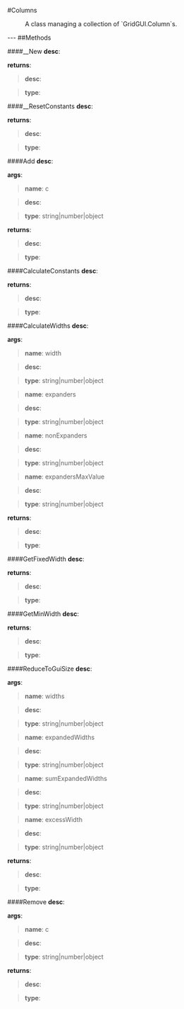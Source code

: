#Columns
<figure markdown="1">
A class managing a collection of `GridGUI.Column`s.
</figure>
---
##Methods

####__New
**desc**: 

**returns**:

> **desc**: 

> **type**: 

####__ResetConstants
**desc**: 

**returns**:

> **desc**: 

> **type**: 

####Add
**desc**: 

**args**:

> **name**: c

> **desc**: 

> **type**: string|number|object

**returns**:

> **desc**: 

> **type**: 

####CalculateConstants
**desc**: 

**returns**:

> **desc**: 

> **type**: 

####CalculateWidths
**desc**: 

**args**:

> **name**: width

> **desc**: 

> **type**: string|number|object

> **name**: expanders

> **desc**: 

> **type**: string|number|object

> **name**: nonExpanders

> **desc**: 

> **type**: string|number|object

> **name**: expandersMaxValue

> **desc**: 

> **type**: string|number|object

**returns**:

> **desc**: 

> **type**: 

####GetFixedWidth
**desc**: 

**returns**:

> **desc**: 

> **type**: 

####GetMinWidth
**desc**: 

**returns**:

> **desc**: 

> **type**: 

####ReduceToGuiSize
**desc**: 

**args**:

> **name**: widths

> **desc**: 

> **type**: string|number|object

> **name**: expandedWidths

> **desc**: 

> **type**: string|number|object

> **name**: sumExpandedWidths

> **desc**: 

> **type**: string|number|object

> **name**: excessWidth

> **desc**: 

> **type**: string|number|object

**returns**:

> **desc**: 

> **type**: 

####Remove
**desc**: 

**args**:

> **name**: c

> **desc**: 

> **type**: string|number|object

**returns**:

> **desc**: 

> **type**: 


